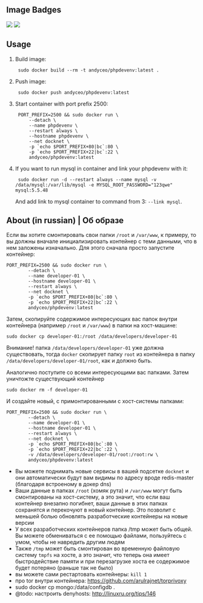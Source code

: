 ## Image Badges

[![](https://images.microbadger.com/badges/image/andyceo/phpdevenv.svg)](http://microbadger.com/images/andyceo/phpdevenv "Get your own image badge on microbadger.com") [![](https://images.microbadger.com/badges/version/andyceo/phpdevenv.svg)](http://microbadger.com/images/andyceo/phpdevenv "Get your own version badge on microbadger.com")

## Usage

1. Build image:

        sudo docker build --rm -t andyceo/phpdevenv:latest .

2. Push image:

        sudo docker push andyceo/phpdevenv:latest

3. Start container with port prefix 2500:

        PORT_PREFIX=2500 && sudo docker run \
            --detach \
            --name phpdevenv \
            --restart always \
            --hostname phpdevenv \
            --net docknet \
            -p `echo $PORT_PREFIX+80|bc`:80 \
            -p `echo $PORT_PREFIX+22|bc`:22 \
            andyceo/phpdevenv:latest

4. If you want to run mysql in container and link your phpdevenv with it:

        sudo docker run -d --restart always --name mysql -v /data/mysql:/var/lib/mysql -e MYSQL_ROOT_PASSWORD="123qwe" mysql:5.5.48

    And add link to mysql container to command from 3: `--link mysql`.

## About (in russian) | Об образе

Если вы хотите смонтировать свои папки `/root` и `/var/www`, к примеру, то вы должны вначале инициализировать контейнер с теми данными, что в нем заложены изначально. Для этого сначала просто запустите контейнер:

    PORT_PREFIX=2500 && sudo docker run \
            --detach \
            --name developer-01 \
            --hostname developer-01 \
            --restart always \
            --net docknet \
            -p `echo $PORT_PREFIX+80|bc`:80 \
            -p `echo $PORT_PREFIX+22|bc`:22 \
            andyceo/phpdevenv:latest
            
Затем, скопируйте содержимое интересующих вас папок внутри контейнера (например `/root` и `/var/www`) в папки на хост-машине:

    sudo docker cp developer-01:/root /data/developers/developer-01
    
Внимание! папка `/data/developers/developer-01` уже должна существовать, тогда `docker` скопирует папку `root` из контейнера в папку `/data/developers/developer-01/root`, как и должно быть.

Аналогично поступите со всеми интересующими вас папками. Затем уничтожте существующий контейнер

    sudo docker rm -f developer-01

И создайте новый, с примонтированными с хост-системы папками:
 
    PORT_PREFIX=2500 && sudo docker run \
            --detach \
            --name developer-01 \
            --hostname developer-01 \
            --restart always \
            --net docknet \
            -p `echo $PORT_PREFIX+80|bc`:80 \
            -p `echo $PORT_PREFIX+22|bc`:22 \
            -v /data/developers/developer-01/root:/root:rw \
            andyceo/phpdevenv:latest

- Вы можете поднимать новые сервисы в вашей подсетке `docknet` и они автоматически будут вам видимы по адресу вроде redis-master (благодаря встроеному в докер dns)
- Ваши данные в папках `/root` (хомяк рута) и `/var/www` могут быть смонтированы на хост-систему, а это значит, что если ваш контейнер внезапно погибнет, ваши данные в этих папках сохранятся и перекочуют в новый контейнер. Это позволит с меньшей болью обновлять разработческие контейнеры на новые версии
- У всех разработческих контейнеров папка /tmp может быть общей. Вы можете обмениваться с ее помощью файлами, пользуйтесь с умом, чтобы не навредить другим людям
- Также `/tmp` может быть смонтирован во временную файловую систему `tmpfs` на хосте, а это значит, что теперь она имеет быстродействие памяти и при перезагрузке хоста ее содержимое будет потеряно (раньше так не было)
- вы можете сами рестартовать контейнеры: `kill 1`
- про tor внутри контейнера: https://github.com/arulrajnet/torprivoxy
- sudo docker cp mongo:/data/configdb .
- @todo: настроить denyhosts: http://linuxru.org/tips/146
